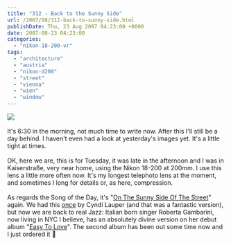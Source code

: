 ```yaml
---
title: "312 - Back to the Sunny Side"
url: /2007/08/312-back-to-sunny-side.html
publishDate: Thu, 23 Aug 2007 04:23:00 +0000
date: 2007-08-23 04:23:00
categories: 
  - "nikon-18-200-vr"
tags: 
  - "architecture"
  - "austria"
  - "nikon-d200"
  - "street"
  - "vienna"
  - "wien"
  - "window"
---
```

<a href="https://d25zfm9zpd7gm5.cloudfront.net/1200x1200/2007/20070821_172307_ps.jpg"><img src="https://d25zfm9zpd7gm5.cloudfront.net/0600x0600/2007/20070821_172307_ps.jpg"/></a><br/><br/>It's 6:30 in the morning, not much time to write now. After this I'll still be a day behind. I haven't even had a look at yesterday's images yet. It's a little tight at times.<br/><br/>OK, here we are, this is for Tuesday, it was late in the afternoon and I was in Kaiserstraße, very near home, using the Nikon 18-200 at 200mm. I use this lens a little more often now. It's my longest telephoto lens at the moment, and sometimes I long for details or, as here, compression.<br/><br/>As regards the Song of the Day, it's "<a href="http://www.lyricsfreak.com/l/louis+armstrong/on+the+sunny+side+of+the+street_20085342.html" target="_blank">On The Sunny Side Of The Street</a>" again. We had this <a href="/2007/03/145-life-can-be-so-sweet.html" target="_blank">once</a> by Cyndi Lauper (and that was a fantastic version), but now we are back to real Jazz: Italian born singer Roberta Gambarini, now living in NYC I believe, has an absolutely divine version on her debut album "<a href="http://www.amazon.com/Easy-Love-Roberta-Gambarini/dp/B000FBHCP0" target="_blank">Easy To Love</a>". The second album has been out some time now and I just ordered it 🙂
